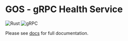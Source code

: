 # GOS - gRPC Health Service

![Rust](https://img.shields.io/badge/rust-%23000000.svg?style=for-the-badge&logo=rust&logoColor=white)
![gRPC](https://img.shields.io/badge/gRPC-4285F4?style=for-the-badge&logo=google&logoColor=white)

Please see [docs](https://bailey-medics.com/GOS/gos/) for full documentation.

